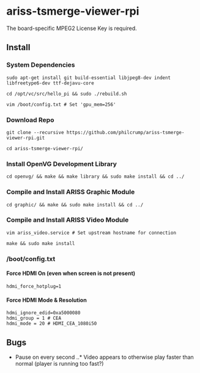 # ariss-tsmerge-viewer-rpi

The board-specific MPEG2 License Key is required.

## Install

### System Dependencies

```
sudo apt-get install git build-essential libjpeg8-dev indent libfreetype6-dev ttf-dejavu-core

cd /opt/vc/src/hello_pi && sudo ./rebuild.sh

vim /boot/config.txt # Set 'gpu_mem=256'
```

### Download Repo

```
git clone --recursive https://github.com/philcrump/ariss-tsmerge-viewer-rpi.git

cd ariss-tsmerge-viewer-rpi/
```

### Install OpenVG Development Library

```
cd openvg/ && make && make library && sudo make install && cd ../
```

### Compile and Install ARISS Graphic Module

```
cd graphic/ && make && sudo make install && cd ../
```

### Compile and Install ARISS Video Module

```
vim ariss_video.service # Set upstream hostname for connection

make && sudo make install
```

### /boot/config.txt

#### Force HDMI On (even when screen is not present)

```
hdmi_force_hotplug=1
```

#### Force HDMI Mode & Resolution

```
hdmi_ignore_edid=0xa5000080
hdmi_group = 1 # CEA
hdmi_mode = 20 # HDMI_CEA_1080i50
```

## Bugs

* Pause on every second
..* Video appears to otherwise play faster than normal (player is running too fast?)
